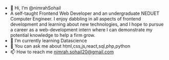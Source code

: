 - 👋 Hi, I’m @nimrahSohail
- A self-taught Frontend Web Developer and an undergraduate NEDUET Computer Engineer. I enjoy dabbling in all aspects of frontend development and learning about new technologies, and I hope to pursue a career as a web-development intern where I can demonstrate my potential knowledge to help a firm grow.
- 🌱 I’m currently learning Datascience
- 💬 You can ask me about html,css,js,react,sql,php,python
- 📫 How to reach me nimrah.sohail20@gmail.com
<!---
nimrahSohail/nimrahSohail is a ✨ special ✨ repository because its `README.md` (this file) appears on your GitHub profile.
You can click the Preview link to take a look at your changes.
--->
